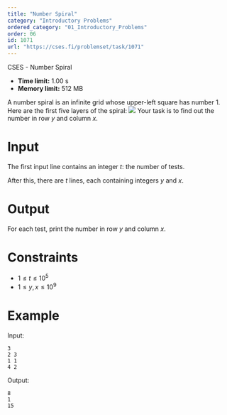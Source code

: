 ```yaml
---
title: "Number Spiral"
category: "Introductory Problems"
ordered_category: "01_Introductory_Problems"
order: 06
id: 1071
url: "https://cses.fi/problemset/task/1071"
---
```


CSES - Number Spiral

  * **Time limit:** 1.00 s
  * **Memory limit:** 512 MB

A number spiral is an infinite grid whose upper-left square has number 1. Here
are the first five layers of the spiral:
![](/file/bba36f2601b99c7edc15865aa2a49e680a271075f30e86aa0e4e18d00a779c21)
Your task is to find out the number in row $y$ and column $x$.

# Input

The first input line contains an integer $t$: the number of tests.

After this, there are $t$ lines, each containing integers $y$ and $x$.

# Output

For each test, print the number in row $y$ and column $x$.

# Constraints

  * $1 \le t \le 10^5$
  * $1 \le y,x \le 10^9$

# Example

Input:

    
    
    3
    2 3
    1 1
    4 2
    

Output:

    
    
    8
    1
    15
    

